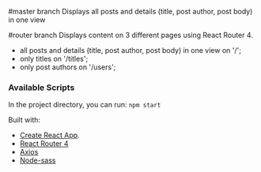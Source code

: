 #master branch
Displays all posts and details (title, post author, post body) in one view

#router branch
Displays content on 3 different pages using React Router 4.
+ all posts and details (title, post author, post body) in one view on '/';
+ only titles on '/titles';
+ only post authors on '/users';


### Available Scripts

In the project directory, you can run:
 `npm start`

Built with:
+ [Create React App](https://github.com/facebook/create-react-app).
+ [React Router 4](https://www.npmjs.com/package/react-router-dom)
+ [Axios](https://github.com/axios/axios)
+ [Node-sass](https://github.com/sass/node-sass)